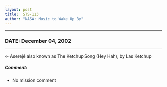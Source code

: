 ```yaml
---
layout: post
title:  STS-113
author: "NASA: Music to Wake Up By"
---
```


----
### DATE: December 04, 2002
----
⊹ Aserejé also known as The Ketchup Song (Hey Hah), by Las Ketchup

##### Comment:
* No mission comment
